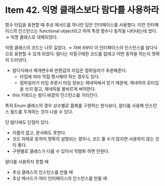 # Item 42. 익명 클래스보다 람다를 사용하라

함수 타입을 표현할 때 추상 메서드를 하나만 담은 인터페이스를 사용했다. 이런 인터페이스의 인스턴스는 functional object라고 하여 특정 함수나 동작을 나타내는데 썼다. → 익명 클래스로 대체되었다.

익명 클래스의 코드는 너무 길었다.  → 자바 8부터 이 인터페이스의 인스턴스를 람다식으로 표현할 수 있게 되었다. 람다는 자질구레한 코드를 없에고 어떤 동작을 하는지 명확히 드러낸다.

- 람다식에서 매개변수와 반환값의 타입은 컴파일러가 추론해준다.
    - 타입에 따라 직접 명시해야 하는 경우도 있다.
    - 컴파일러가 타입 추론시 타입 정보는 제네릭에서 얻기 때문에, 제네릭의 로타입을 쓰지 말고, 제네릭을 올바르게 써야한다.
- this 키워드는 람다 바깥의 인스턴스를 가리킨다.

특히 Enum 클래스의 경우 상수별로 몸체를 구현하는 방식보다, 람다를 사용해 인스턴스 필드를 두게하는 것이 나을 수 있다.

단 람다에도 단점이 있다.

- 이름이 없고, 문서화도 못한다.
- 코드 자체로 동작이 명확히 설명되는 경우나, 코드 줄 수가 많지면 사용하지 않는 것이 좋다.
- 구현별로 클래스가 다를 수 있어서 직렬화 하면 안된다.

람다를 사용하지 못할 때

- 추상 클래스의 인스턴스를 만들 때
- 추상 메서드가 여러 인터페이스의 인스턴스를 만들 때
